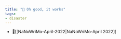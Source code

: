 ```yaml
---
title: "🐳 Oh good, it works"
tags:
- disaster
---
```


- 📕[[NaNoWriMo-April-2022|NaNoWriMo-April 2022]]
